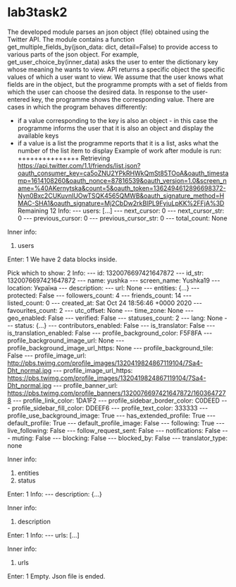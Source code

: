 # lab3task2
The developed module parses an json object (file) obtained using the Twitter API.
The module contains a function get_multiple_fields_by(json_data: dict, detail=False) to provide access to various parts of the json object.
For example, get_user_choice_by(inner_data) asks the user to enter the dictionary key whose meaning he wants to view.
API returns a specific object the specific values of which a user want to view. We assume that the user knows what fields are in the object,
but the programme prompts with a set of fields from which the user can choose the desired data.
In response to the user-entered key, the programme shows the corresponding value.
There are cases in which the program behaves differently:
- if a value corresponding to the key is also an object - in this case the programme informs the user that it is also an object and display the available keys
- if a value is a list the programme reports that it is a list, asks what the number of the list item to display
Example of work after module is run:
+++++++++++++++
Retrieving https://api.twitter.com/1.1/friends/list.json?oauth_consumer_key=ca5oZNU2YPkRHWkQmSt85TOoA&oauth_timestamp=1614108260&oauth_nonce=87816539&oauth_version=1.0&screen_name=%40AKernytska&count=5&oauth_token=1362494612896698372-Nyn0Bxc2CUKuvnIUOwTSQK4565QMWB&oauth_signature_method=HMAC-SHA1&oauth_signature=Mj2CbDw2rkBIPL9FyiuLpKK%2FFjA%3D
Remaining 12
Info:
--- users: [...]
--- next_cursor: 0
--- next_cursor_str: 0
--- previous_cursor: 0
--- previous_cursor_str: 0
--- total_count: None

Inner info:
1. users

Enter: 1
We have 2 data blocks inside.

Pick which to show: 2
Info:
--- id: 1320076697421647872
--- id_str: 1320076697421647872
--- name: yushka
--- screen_name: Yushka19
--- location: Україна
--- description: 
--- url: None
--- entities: {...}
--- protected: False
--- followers_count: 4
--- friends_count: 14
--- listed_count: 0
--- created_at: Sat Oct 24 18:56:46 +0000 2020
--- favourites_count: 2
--- utc_offset: None
--- time_zone: None
--- geo_enabled: False
--- verified: False
--- statuses_count: 2
--- lang: None
--- status: {...}
--- contributors_enabled: False
--- is_translator: False
--- is_translation_enabled: False
--- profile_background_color: F5F8FA
--- profile_background_image_url: None
--- profile_background_image_url_https: None
--- profile_background_tile: False
--- profile_image_url: http://pbs.twimg.com/profile_images/1320419824867119104/7Sa4-Dht_normal.jpg
--- profile_image_url_https: https://pbs.twimg.com/profile_images/1320419824867119104/7Sa4-Dht_normal.jpg
--- profile_banner_url: https://pbs.twimg.com/profile_banners/1320076697421647872/1603647278
--- profile_link_color: 1DA1F2
--- profile_sidebar_border_color: C0DEED
--- profile_sidebar_fill_color: DDEEF6
--- profile_text_color: 333333
--- profile_use_background_image: True
--- has_extended_profile: True
--- default_profile: True
--- default_profile_image: False
--- following: True
--- live_following: False
--- follow_request_sent: False
--- notifications: False
--- muting: False
--- blocking: False
--- blocked_by: False
--- translator_type: none

Inner info:
1. entities
2. status

Enter: 1
Info:
--- description: {...}

Inner info:
1. description

Enter: 1
Info:
--- urls: [...]

Inner info:
1. urls

Enter: 1
Empty.
Json file is ended.
